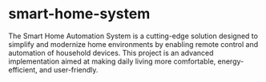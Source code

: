# smart-home-system
The Smart Home Automation System is a cutting-edge solution designed to simplify and modernize home environments by enabling remote control and automation of household devices. This project is an advanced implementation aimed at making daily living more comfortable, energy-efficient, and user-friendly.
